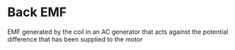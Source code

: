 # Back EMF

EMF generated by the coil in an AC generator that acts against the potential difference that has been supplied to the motor